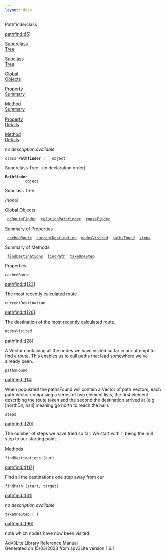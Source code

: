 ```yaml
---
layout: docs
---
```

<span class="title">Pathfinder</span><span class="type">class</span>

[pathfind.t](../file/pathfind.t.html)\[[5](../source/pathfind.t.html#5)\]

[Superclass  
Tree](#_SuperClassTree_)

[Subclass  
Tree](#_SubClassTree_)

[Global  
Objects](#_ObjectSummary_)

[Property  
Summary](#_PropSummary_)

[Method  
Summary](#_MethodSummary_)

[Property  
Details](#_Properties_)

[Method  
Details](#_Methods_)

<div class="fdesc">

*no description available*

`class `**`Pathfinder`**` :   object`

</div>

<span id="_SuperClassTree_"></span>

<div class="mjhd">

<span class="hdln">Superclass Tree</span>   (in declaration order)

</div>

**`Pathfinder`**  
`         object`  
<span id="_SubClassTree_"></span>

<div class="mjhd">

<span class="hdln">Subclass Tree</span>  

</div>

*(none)* <span id="_ObjectSummary_"></span>

<div class="mjhd">

<span class="hdln">Global Objects</span>  

</div>

` `[`pcRouteFinder`](../object/pcRouteFinder.html)`  `[`relationPathfinder`](../object/relationPathfinder.html)`  `[`routeFinder`](../object/routeFinder.html)`  `
<span id="_PropSummary_"></span>

<div class="mjhd">

<span class="hdln">Summary of Properties</span>  

</div>

` `[`cachedRoute`](#cachedRoute)`  `[`currentDestination`](#currentDestination)`  `[`nodesVisited`](#nodesVisited)`  `[`pathsFound`](#pathsFound)`  `[`steps`](#steps)`  `

<span id="_MethodSummary_"></span>

<div class="mjhd">

<span class="hdln">Summary of Methods</span>  

</div>

` `[`findDestinations`](#findDestinations)`  `[`findPath`](#findPath)`  `[`takeOneStep`](#takeOneStep)`  `

<span id="_Properties_"></span>

<div class="mjhd">

<span class="hdln">Properties</span>  

</div>

<span id="cachedRoute"></span>

`cachedRoute`

[pathfind.t](../file/pathfind.t.html)\[[123](../source/pathfind.t.html#123)\]

<div class="desc">

The most recently calculated route

</div>

<span id="currentDestination"></span>

`currentDestination`

[pathfind.t](../file/pathfind.t.html)\[[126](../source/pathfind.t.html#126)\]

<div class="desc">

The destination of the most recently calculated route.

</div>

<span id="nodesVisited"></span>

`nodesVisited`

[pathfind.t](../file/pathfind.t.html)\[[28](../source/pathfind.t.html#28)\]

<div class="desc">

A Vector containing all the nodes we have visited so far in our attempt
to find a route. This enables us to cull paths that lead somewhere we've
already been.

</div>

<span id="pathsFound"></span>

`pathsFound`

[pathfind.t](../file/pathfind.t.html)\[[14](../source/pathfind.t.html#14)\]

<div class="desc">

When populated the pathsFound will contain a Vector of path Vectors,
each path Vector comprising a series of two element lists, the first
element describing the route taken and the second the destination
arrived at (e.g. \[northDir, hall\] meaning go north to reach the hall).

</div>

<span id="steps"></span>

`steps`

[pathfind.t](../file/pathfind.t.html)\[[20](../source/pathfind.t.html#20)\]

<div class="desc">

The number of steps we have tried so far. We start with 1, being the
null step to our starting point.

</div>

<span id="_Methods_"></span>

<div class="mjhd">

<span class="hdln">Methods</span>  

</div>

<span id="findDestinations"></span>

`findDestinations (cur)`

[pathfind.t](../file/pathfind.t.html)\[[117](../source/pathfind.t.html#117)\]

<div class="desc">

Find all the destinations one step away from cur

</div>

<span id="findPath"></span>

`findPath (start, target)`

[pathfind.t](../file/pathfind.t.html)\[[31](../source/pathfind.t.html#31)\]

<div class="desc">

*no description available*

</div>

<span id="takeOneStep"></span>

`takeOneStep ( )`

[pathfind.t](../file/pathfind.t.html)\[[96](../source/pathfind.t.html#96)\]

<div class="desc">

note which nodes have now been visited

</div>

<div class="ftr">

Adv3Lite Library Reference Manual  
Generated on 15/03/2023 from adv3Lite version 1.6.1

</div>
